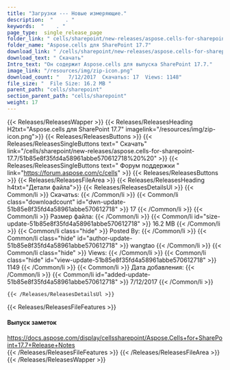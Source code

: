 ```yaml
---
title: "Загрузки --- Новые измеряющие." 
description:  "    . " 
keywords:  "    . " 
page_type:  single_release_page
folder_link: " cells/sharepoint/new-releases/aspose.cells-for-sharepoint-17.7/"
folder_name: "Aspose.cells для SharePoint 17.7"
download_link: " /cells/sharepoint/new-releases/aspose.cells-for-sharepoint-17.7/51b85e8f35fd4a58961abbe570612718"
download_text: " Скачать"
Intro_text: "Он содержит Aspose.cells для выпуска SharePoint 17.7."
image_link: "/resources/img/zip-icon.png"
download_count: "   7/12/2017  Скачатьs: 17  Views: 1148"
file_size: "  File Size: 16.2 MB "
parent_path: "cells/sharepoint"
section_parent_path: "cells/sharepoint"
weight: 17
---
```


{{< Releases/ReleasesWapper >}}
  {{< Releases/ReleasesHeading H2txt="Aspose.cells для SharePoint 17.7" imagelink="/resources/img/zip-icon.png">}}
  {{< Releases/ReleasesButtons >}}
    {{< Releases/ReleasesSingleButtons text=" Скачать" link="/cells/sharepoint/new-releases/aspose.cells-for-sharepoint-17.7/51b85e8f35fd4a58961abbe570612718%20%20" >}}
    {{< Releases/ReleasesSingleButtons text=" Форум поддержки " link="https://forum.aspose.com/c/cells" >}}
  {{< Releases/ReleasesButtons >}}
  {{< Releases/ReleasesFileArea >}}
    {{< Releases/ReleasesHeading h4txt="Детали файла">}}
    {{< Releases/ReleasesDetailsUl >}}
            {{< Common/li  >}} Скачатьs: {{< /Common/li >}} 
      {{< Common/li class="downloadcount" id="dwn-update-51b85e8f35fd4a58961abbe570612718" >}} 17 {{< /Common/li >}} 
      {{< Common/li  >}} Размер файла: {{< /Common/li >}} 
      {{< Common/li id="size-update-51b85e8f35fd4a58961abbe570612718" >}} 16.2 MB {{< /Common/li >}} 
      {{< Common/li  class="hide" >}} Posted By: {{< /Common/li >}} 
      {{< Common/li class="hide" id="author-update-51b85e8f35fd4a58961abbe570612718" >}} wangtao {{< /Common/li >}} 
      {{< Common/li class="hide"  >}} Views: {{< /Common/li >}} 
      {{< Common/li class="hide" id="view-update-51b85e8f35fd4a58961abbe570612718" >}} 1149 {{< /Common/li >}} 
      {{< Common/li  >}} Дата добавления: {{< /Common/li >}} 
      {{< Common/li id="added-update-51b85e8f35fd4a58961abbe570612718" >}} 7/12/2017 {{< /Common/li >}} 

    {{< /Releases/ReleasesDetailsUl >}}

  {{< Releases/ReleasesFileFeatures >}}
      <h4>Выпуск заметок</h4><div><a href="https://docs.aspose.com/display/cellssharepoint/Aspose.Cells+for+SharePoint+17.7+Release+Notes">https://docs.aspose.com/display/cellssharepoint/Aspose.Cells+for+SharePoint+17.7+Release+Notes</a></div>
  {{< /Releases/ReleasesFileFeatures >}}
 {{< /Releases/ReleasesFileArea >}}
{{< /Releases/ReleasesWapper >}}


